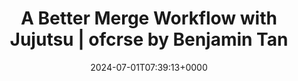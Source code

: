 ---
title: A Better Merge Workflow with Jujutsu | ofcrse by Benjamin Tan
slug: 20240701T073913
date: 2024-07-01T07:39:13+0000
params:
  url: https://ofcr.se/jujutsu-merge-workflow
tags:
- jj
- git
---